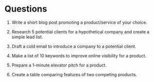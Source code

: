 # Questions 

1. Write a short blog post promoting a product/service of your choice.

2. Research 5 potential clients for a hypothetical company and create a simple lead list.

3. Draft a cold email to introduce a company to a potential client.

4. Make a list of 10 keywords to improve online visibility for a product.

5. Prepare a 1-minute elevator pitch for a product.

6. Create a table comparing features of two competing products.
